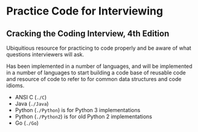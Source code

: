 # Practice Code for Interviewing
## Cracking the Coding Interview, 4th Edition
Ubiquitious resource for practicing to code properly and be aware of what 
questions interviewers will ask.

Has been implemented in a number of languages, and will be implemented in a 
number of languages to start building a code base of reusable code and resource 
of code to refer to for common data structures and code idioms.

  * ANSI C (`./C`)
  * Java (`./Java`)
  * Python (`./Python`) is for Python 3 implementations
  * Python (`./Python2`) is for old Python 2 implementations
  * Go (`./Go`)